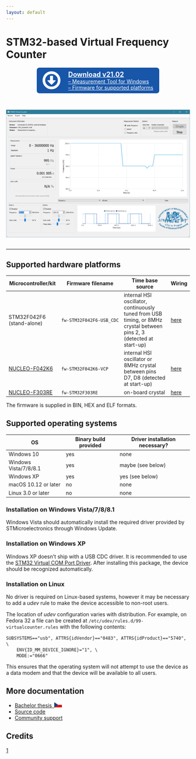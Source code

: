 ```yaml
---
layout: default
---
```


# STM32-based Virtual Frequency Counter

<style>
a.button, a.button:visited {
    display: inline-block;
    padding: 0.5em 1.2em;
    text-align: left;
    border-radius: 0.5em;

    background: #1756a9;
    color: #fff;
}

a.button:hover, a.button:active {
    background: #3776c9;
    color: #fff;

    text-decoration: none;
}

hr {
    border: none;
    border-top: 1px solid #ddd;
    margin: 2em 0em 2em 0em;
}

.button hr {
    margin: 0.3em 0em 0.3em 0em;
}
</style>

<div style="text-align: center">
<a href="https://github.com/mcejp/virtual-counter/releases/download/v21.02/virtual-counter-21.02.zip" class="button">
<div style="display: flex; flex-direction: row; align-items: center">
    <div style="margin-right: 1.5em">
        <svg version="1.1" xmlns="http://www.w3.org/2000/svg" xmlns:xlink="http://www.w3.org/1999/xlink" height="3.5em" viewBox="0 0 438.533 438.533" style="display: block; fill: #fff" xml:space="preserve"><g><path d="M409.133,109.203c-19.608-33.592-46.205-60.189-79.798-79.796C295.736,9.801,259.058,0,219.273,0 c-39.781,0-76.47,9.801-110.063,29.407c-33.595,19.604-60.192,46.201-79.8,79.796C9.801,142.8,0,179.489,0,219.267 c0,39.78,9.804,76.463,29.407,110.062c19.607,33.592,46.204,60.189,79.799,79.798c33.597,19.605,70.283,29.407,110.063,29.407 s76.47-9.802,110.065-29.407c33.593-19.602,60.189-46.206,79.795-79.798c19.603-33.596,29.403-70.284,29.403-110.062 C438.533,179.485,428.732,142.795,409.133,109.203z M353.742,297.208c-13.894,23.791-32.736,42.633-56.527,56.534 c-23.791,13.894-49.771,20.834-77.945,20.834c-28.167,0-54.149-6.94-77.943-20.834c-23.791-13.901-42.633-32.743-56.527-56.534 c-13.897-23.791-20.843-49.772-20.843-77.941c0-28.171,6.949-54.152,20.843-77.943c13.891-23.791,32.738-42.637,56.527-56.53 c23.791-13.895,49.772-20.84,77.943-20.84c28.173,0,54.154,6.945,77.945,20.84c23.791,13.894,42.634,32.739,56.527,56.53 c13.895,23.791,20.838,49.772,20.838,77.943C374.58,247.436,367.637,273.417,353.742,297.208z"/><path d="M310.633,219.267H255.82V118.763c0-2.666-0.862-4.853-2.573-6.567c-1.704-1.709-3.895-2.568-6.557-2.568h-54.823 c-2.664,0-4.854,0.859-6.567,2.568c-1.714,1.715-2.57,3.901-2.57,6.567v100.5h-54.819c-4.186,0-7.042,1.905-8.566,5.709 c-1.524,3.621-0.854,6.947,1.999,9.996l91.363,91.361c2.096,1.711,4.283,2.567,6.567,2.567c2.281,0,4.471-0.856,6.569-2.567 l91.077-91.073c1.902-2.283,2.851-4.576,2.851-6.852c0-2.662-0.855-4.853-2.573-6.57 C315.489,220.122,313.299,219.267,310.633,219.267z"/></g></svg>
    </div>
    <div>
        <strong style="font-size: 130%">Download v21.02</strong>
        <div>&ndash; Measurement Tool for Windows</div>
        <div>&ndash; Firmware for supported platforms</div>
    </div>
</div>
</a>
</div>

&nbsp;

![screenshot](images/virtual-counter/screenshot.png)

---

## Supported hardware platforms

Microcontroller/kit|Firmware filename|Time base source|Wiring
-|-|-|-
STM32F042F6 (stand-alone)|<code><nobr>fw-STM32F042F6-USB_CDC</nobr></code>|internal HSI oscillator, continuously tuned from USB timing, or 8MHz crystal between pins 2, 3 (detected at start-up)|[here](virtual-counter-pinouts.html#stm32f042f6-stand-alone)
[NUCLEO-F042K6](https://www.st.com/en/evaluation-tools/nucleo-f042k6.html)|<code><nobr>fw-STM32F042K6-VCP</nobr></code>|internal HSI oscillator or 8MHz crystal between pins D7, D8 (detected at start-up)|[here](virtual-counter-pinouts.html#nucleo-f042k6)
[NUCLEO-F303RE](https://www.st.com/en/evaluation-tools/nucleo-f303re.html)|<code><nobr>fw-STM32F303RE</nobr></code>|on-board crystal|[here](virtual-counter-pinouts.html#nucleo-f303re)

The firmware is supplied in BIN, HEX and ELF formats.

## Supported operating systems

OS|Binary build provided|Driver installation necessary?
-|-|-
Windows 10|yes|none
Windows Vista/7/8/8.1|yes|maybe (see below)
Windows XP|yes|yes (see below)
macOS 10.12 or later|no|none
Linux 3.0 or later|no|none

### Installation on Windows Vista/7/8/8.1

Windows Vista should automatically install the required driver provided by STMicroelectronics through Windows Update.

### Installation on Windows XP

Windows XP doesn't ship with a USB CDC driver. It is recommended to use the [STM32 Virtual COM Port Driver](http://www.st.com/en/development-tools/stsw-stm32102.html). After installing this package, the device should be recognized automatically.

### Installation on Linux

No driver is required on Linux-based systems, however it may be necessary to add a _udev_ rule to make the device accessible to non-root users.

The location of _udev_ configuration varies with distribution. For example, on Fedora 32 a file can be created at `/etc/udev/rules.d/99-virtualcounter.rules` with the following contents:

```
SUBSYSTEMS=="usb", ATTRS{idVendor}=="0483", ATTRS{idProduct}=="5740", \
    ENV{ID_MM_DEVICE_IGNORE}="1", \
    MODE:="0666"
```

This ensures that the operating system will not attempt to use the device as a data modem and that the device will be available to all users.

## More documentation

- <a href="https://dspace.cvut.cz/handle/10467/68574">Bachelor thesis&ensp;<svg version="1.0" xmlns="http://www.w3.org/2000/svg" height="1em" viewBox="0 0 900 600"><rect width="900" height="600" fill="#d7141a"/><rect width="900" height="300" fill="#fff"/><path d="M 450,300 0,0 V 600 z" fill="#11457e"/></svg>
- [Source code](https://github.com/mcejp/virtual-counter)
- [Community support](https://github.com/mcejp/virtual-counter/discussions)

## Credits

[1](https://freeicons.io/user-interface-icons-4/download-symbol-icon-36648)
